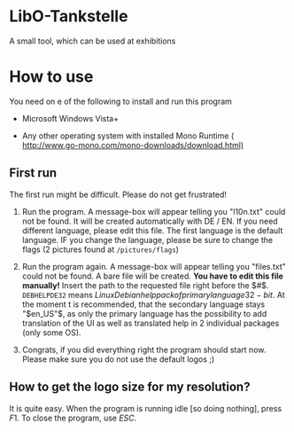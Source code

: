 # LibO-Tankstelle

A small tool, which can be used at exhibitions

# How to use

You need on e of the following to install and run this program

-   Microsoft Windows Vista+

-   Any other operating system with installed Mono Runtime (
    <http://www.go-mono.com/mono-downloads/download.html)>

## First run

The first run might be difficult. Please do not get frustrated!

1.  Run the program. A message-box will appear telling you "l10n.txt"
    could not be found. It will be created automatically with DE / EN.
    If you need different language, please edit this file. The first
    language is the default language. IF you change the language, please
    be sure to change the flags (2 pictures found at `/pictures/flags`)

2.  Run the program again. A message-box will appear telling you
    "files.txt" could not be found. A bare file will be created. **You
    have to edit this file manually!** Insert the path to the requested
    file right before the $#$. `DEBHELPDE32` means
    $Linux Debian helppack of primary language 32-bit$. At the moment t
    is recommended, that the secondary language stays "$en_US"$, as only
    the primary language has the possibility to add translation of the
    UI as well as translated help in 2 individual packages (only some
    OS).

3.  Congrats, if you did everything right the program should start now.
    Please make sure you do not use the default logos ;)

## How to get the logo size for my resolution?

It is quite easy. When the program is running idle [so doing nothing],
press $F1$. To close the program, use $ESC$.
